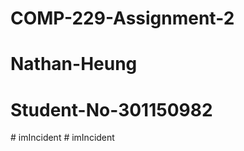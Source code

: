 ﻿# COMP-229-Assignment-2
# Nathan-Heung
# Student-No-301150982
#   i m I n c i d e n t  
 #   i m I n c i d e n t  
 